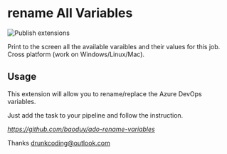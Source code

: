 # rename All Variables

![Publish extensions](https://github.com/baoduy/ado-rename-variables/workflows/Publish%20extensions/badge.svg)

Print to the screen all the available varaibles and their values for this job. Cross platform (work on Windows/Linux/Mac).

## Usage

This extension will allow you to rename/replace the Azure DevOps variables.

Just add the task to your pipeline and follow the instruction.

_https://github.com/baoduy/ado-rename-variables_

Thanks
drunkcoding@outlook.com

